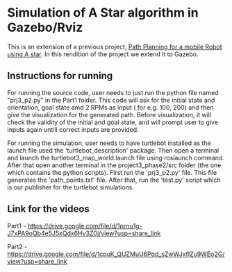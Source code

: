 # Simulation of A Star algorithm in Gazebo/Rviz

This is an extension of a previous project, [Path Planning for a mobile Robot using A star](https://github.com/Kelebrimbor97/Path-Planning-for-a-mobile-robot-using-A-Star). In this rendition of the project we extend it to Gazebo.

## Instructions for running

For running the source code, user needs to just run the python file named "prj3_p2.py" in the Part1 folder.
This code will ask for the initial state and orientation, goal state amd 2 RPMs as input ( for e.g. 100, 200) and then give the visualization for the generated path. Before visualization, it will check the validity of the initial and goal state, and will prompt user to give inputs again untill correct inputs are provided.

For running the simulation, user needs to have turtlebot installed as the launch file used the 'turtlebot_description' package.
Then open a terminal and launch the turtlebot3_map_world.launch file using roslaunch command.
After that open another terminal in the project3_phase2/src folder (the one which contains the python scripts). First run the 'prj3_p2.py' file. This file generates the 'path_points.txt' file. After that, run the 'test.py' script which is our publisher for the turtlebot simulations.


## Link for the videos

Part1 - 
https://drive.google.com/file/d/1prnu1g-J7xPA9oQb4e5J5xQdx6Hv3Z0j/view?usp=share_link

Part2 - 
https://drive.google.com/file/d/1cpuK_QUZMuU6Pqd_sZwWJxfIZu9WEo2G/view?usp=share_link
